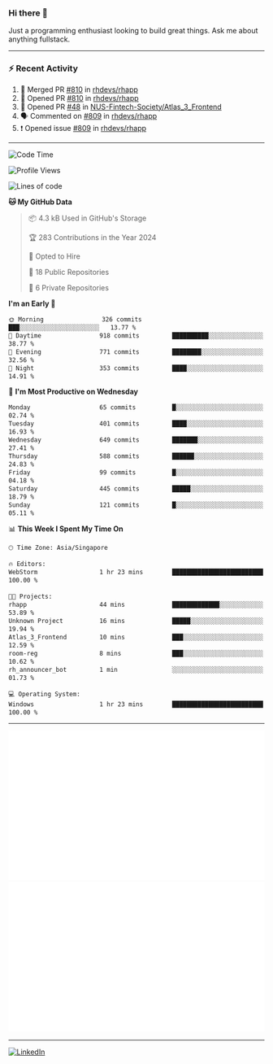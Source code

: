### Hi there 👋

<!--
**gnimnix/gnimnix** is a ✨ _special_ ✨ repository because its `README.md` (this file) appears on your GitHub profile.

Here are some ideas to get you started:

- 🔭 I’m currently working on ...
- 🌱 I’m currently learning ...
- 👯 I’m looking to collaborate on ...
- 🤔 I’m looking for help with ...
- 💬 Ask me about ...
- 📫 How to reach me: ...
- 😄 Pronouns: ...
- ⚡ Fun fact: ...
-->

Just a programming enthusiast looking to build great things. Ask me about anything fullstack.

---


### :zap: Recent Activity

<!--START_SECTION:activity-->
1. 🎉 Merged PR [#810](https://github.com/rhdevs/rhapp/pull/810) in [rhdevs/rhapp](https://github.com/rhdevs/rhapp)
2. 💪 Opened PR [#810](https://github.com/rhdevs/rhapp/pull/810) in [rhdevs/rhapp](https://github.com/rhdevs/rhapp)
3. 💪 Opened PR [#48](https://github.com/NUS-Fintech-Society/Atlas_3_Frontend/pull/48) in [NUS-Fintech-Society/Atlas_3_Frontend](https://github.com/NUS-Fintech-Society/Atlas_3_Frontend)
4. 🗣 Commented on [#809](https://github.com/rhdevs/rhapp/issues/809#issuecomment-2151835614) in [rhdevs/rhapp](https://github.com/rhdevs/rhapp)
5. ❗ Opened issue [#809](https://github.com/rhdevs/rhapp/issues/809) in [rhdevs/rhapp](https://github.com/rhdevs/rhapp)
<!--END_SECTION:activity-->

---

<!--START_SECTION:waka-->
![Code Time](http://img.shields.io/badge/Code%20Time-72%20hrs%202%20mins-blue)

![Profile Views](http://img.shields.io/badge/Profile%20Views-28-blue)

![Lines of code](https://img.shields.io/badge/From%20Hello%20World%20I%27ve%20Written-615.4%20thousand%20lines%20of%20code-blue)

**🐱 My GitHub Data** 

> 📦 4.3 kB Used in GitHub's Storage 
 > 
> 🏆 283 Contributions in the Year 2024
 > 
> 💼 Opted to Hire
 > 
> 📜 18 Public Repositories 
 > 
> 🔑 6 Private Repositories 
 > 
**I'm an Early 🐤** 

```text
🌞 Morning                326 commits         ███░░░░░░░░░░░░░░░░░░░░░░   13.77 % 
🌆 Daytime                918 commits         ██████████░░░░░░░░░░░░░░░   38.77 % 
🌃 Evening                771 commits         ████████░░░░░░░░░░░░░░░░░   32.56 % 
🌙 Night                  353 commits         ████░░░░░░░░░░░░░░░░░░░░░   14.91 % 
```
📅 **I'm Most Productive on Wednesday** 

```text
Monday                   65 commits          █░░░░░░░░░░░░░░░░░░░░░░░░   02.74 % 
Tuesday                  401 commits         ████░░░░░░░░░░░░░░░░░░░░░   16.93 % 
Wednesday                649 commits         ███████░░░░░░░░░░░░░░░░░░   27.41 % 
Thursday                 588 commits         ██████░░░░░░░░░░░░░░░░░░░   24.83 % 
Friday                   99 commits          █░░░░░░░░░░░░░░░░░░░░░░░░   04.18 % 
Saturday                 445 commits         █████░░░░░░░░░░░░░░░░░░░░   18.79 % 
Sunday                   121 commits         █░░░░░░░░░░░░░░░░░░░░░░░░   05.11 % 
```


📊 **This Week I Spent My Time On** 

```text
🕑︎ Time Zone: Asia/Singapore

🔥 Editors: 
WebStorm                 1 hr 23 mins        █████████████████████████   100.00 % 

🐱‍💻 Projects: 
rhapp                    44 mins             █████████████░░░░░░░░░░░░   53.89 % 
Unknown Project          16 mins             █████░░░░░░░░░░░░░░░░░░░░   19.94 % 
Atlas_3_Frontend         10 mins             ███░░░░░░░░░░░░░░░░░░░░░░   12.59 % 
room-reg                 8 mins              ███░░░░░░░░░░░░░░░░░░░░░░   10.62 % 
rh_announcer_bot         1 min               ░░░░░░░░░░░░░░░░░░░░░░░░░   01.73 % 

💻 Operating System: 
Windows                  1 hr 23 mins        █████████████████████████   100.00 % 
```


<!--END_SECTION:waka-->

---

<img src="https://github.com/gnimnix/github-stats-transparent/blob/output/generated/overview.svg" /><img src="https://github.com/gnimnix/github-stats-transparent/blob/output/generated/languages.svg" />


---

<a href="https://www.linkedin.com/in/xmluu/" target="_blank"><img src="https://img.shields.io/badge/LinkedIn-%230077B5.svg?&style=flat-square&logo=linkedin&logoColor=white" alt="LinkedIn"></a>
